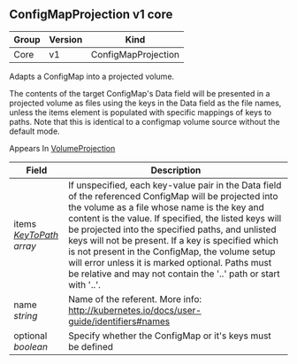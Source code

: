 ## ConfigMapProjection v1 core

Group        | Version     | Kind
------------ | ---------- | -----------
Core | v1 | ConfigMapProjection



Adapts a ConfigMap into a projected volume.

The contents of the target ConfigMap's Data field will be presented in a projected volume as files using the keys in the Data field as the file names, unless the items element is populated with specific mappings of keys to paths. Note that this is identical to a configmap volume source without the default mode.

<aside class="notice">
Appears In  <a href="#volumeprojection-v1">VolumeProjection</a> </aside>

Field        | Description
------------ | -----------
items <br /> *[KeyToPath](#keytopath-v1) array*  | If unspecified, each key-value pair in the Data field of the referenced ConfigMap will be projected into the volume as a file whose name is the key and content is the value. If specified, the listed keys will be projected into the specified paths, and unlisted keys will not be present. If a key is specified which is not present in the ConfigMap, the volume setup will error unless it is marked optional. Paths must be relative and may not contain the '..' path or start with '..'.
name <br /> *string*  | Name of the referent. More info: http://kubernetes.io/docs/user-guide/identifiers#names
optional <br /> *boolean*  | Specify whether the ConfigMap or it's keys must be defined

